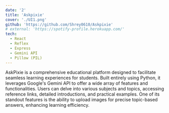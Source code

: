 ```yaml
---
date: '2'
title: 'Askpixie'
cover: './UI1.png'
github: 'https://github.com/Shrey0610/Askpixie'
# external: 'https://spotify-profile.herokuapp.com/'
tech:
  - React
  - Reflex
  - Express
  - Gemini API
  - Pillow (PIL)
---
```


AskPixie is a comprehensive educational platform designed to facilitate seamless learning experiences for students. Built entirely using Python, it leverages Google's Gemini API to offer a wide array of features and functionalities. Users can delve into various subjects and topics, accessing reference links, detailed introductions, and practical examples. One of its standout features is the ability to upload images for precise topic-based answers, enhancing learning efficiency. 
